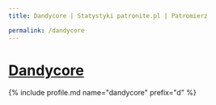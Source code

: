 ```yaml
---
title: Dandycore | Statystyki patronite.pl | Patromierz

permalink: /dandycore
---
```


# [Dandycore](https://patronite.pl/dandycore)

{% include profile.md name="dandycore" prefix="d" %}
